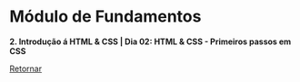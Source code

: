# Módulo de Fundamentos

**2. Introdução á HTML & CSS | Dia 02: HTML & CSS - Primeiros passos em CSS**

[Retornar](https://github.com/zstgar/TRYBE)
